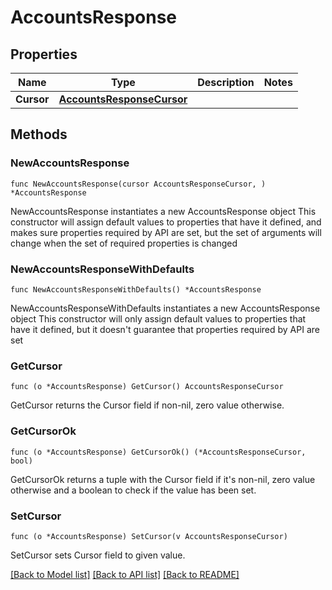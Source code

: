 # AccountsResponse

## Properties

Name | Type | Description | Notes
------------ | ------------- | ------------- | -------------
**Cursor** | [**AccountsResponseCursor**](AccountsResponseCursor.md) |  | 

## Methods

### NewAccountsResponse

`func NewAccountsResponse(cursor AccountsResponseCursor, ) *AccountsResponse`

NewAccountsResponse instantiates a new AccountsResponse object
This constructor will assign default values to properties that have it defined,
and makes sure properties required by API are set, but the set of arguments
will change when the set of required properties is changed

### NewAccountsResponseWithDefaults

`func NewAccountsResponseWithDefaults() *AccountsResponse`

NewAccountsResponseWithDefaults instantiates a new AccountsResponse object
This constructor will only assign default values to properties that have it defined,
but it doesn't guarantee that properties required by API are set

### GetCursor

`func (o *AccountsResponse) GetCursor() AccountsResponseCursor`

GetCursor returns the Cursor field if non-nil, zero value otherwise.

### GetCursorOk

`func (o *AccountsResponse) GetCursorOk() (*AccountsResponseCursor, bool)`

GetCursorOk returns a tuple with the Cursor field if it's non-nil, zero value otherwise
and a boolean to check if the value has been set.

### SetCursor

`func (o *AccountsResponse) SetCursor(v AccountsResponseCursor)`

SetCursor sets Cursor field to given value.



[[Back to Model list]](../README.md#documentation-for-models) [[Back to API list]](../README.md#documentation-for-api-endpoints) [[Back to README]](../README.md)



